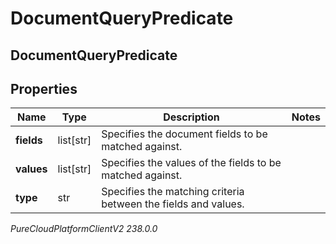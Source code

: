 # DocumentQueryPredicate

## DocumentQueryPredicate

## Properties

|Name | Type | Description | Notes|
|------------ | ------------- | ------------- | -------------|
| **fields** | list[str] | Specifies the document fields to be matched against. | |
| **values** | list[str] | Specifies the values of the fields to be matched against. | |
| **type** | str | Specifies the matching criteria between the fields and values. | |



_PureCloudPlatformClientV2 238.0.0_
